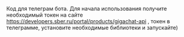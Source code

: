 Код для телеграм бота. Для начала использования получите необходимый токен на сайте https://developers.sber.ru/portal/products/gigachat-api  , токен в телеграмме, установите необходимые библиотеки и запускайте)
